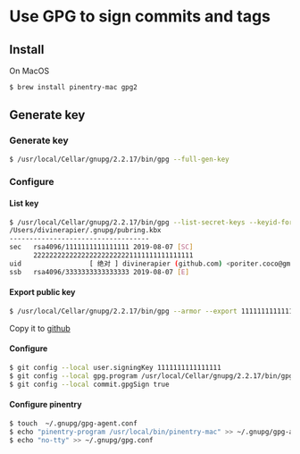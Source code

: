 # Use GPG to sign commits and tags

## Install

On MacOS

``` sh
$ brew install pinentry-mac gpg2
```

## Generate key

### Generate key

``` sh
$ /usr/local/Cellar/gnupg/2.2.17/bin/gpg --full-gen-key
```

### Configure 

#### List key

``` sh
$ /usr/local/Cellar/gnupg/2.2.17/bin/gpg --list-secret-keys --keyid-format LONG
/Users/divinerapier/.gnupg/pubring.kbx
-----------------------------------
sec   rsa4096/1111111111111111 2019-08-07 [SC]
      2222222222222222222222221111111111111111
uid                 [ 绝对 ] divinerapier (github.com) <poriter.coco@gmail.com>
ssb   rsa4096/3333333333333333 2019-08-07 [E]
```

#### Export public key

``` sh
$ /usr/local/Cellar/gnupg/2.2.17/bin/gpg --armor --export 1111111111111111
```

Copy it to [github](https://github.com/settings/keys)

#### Configure

``` sh
$ git config --local user.signingKey 1111111111111111
$ git config --local gpg.program /usr/local/Cellar/gnupg/2.2.17/bin/gpg
$ git config --local commit.gpgSign true
```

#### Configure pinentry

``` sh
$ touch  ~/.gnupg/gpg-agent.conf
$ echo "pinentry-program /usr/local/bin/pinentry-mac" >> ~/.gnupg/gpg-agent.conf
$ echo "no-tty" >> ~/.gnupg/gpg.conf
```
